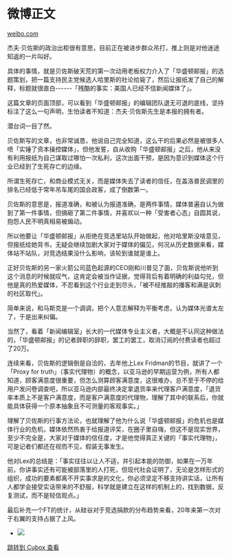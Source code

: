 微博正文
====

[weibo.com](https://weibo.com/1560906700/5094929793552208)

杰夫·贝佐斯的政治出柜很有意思，目前正在被进步群众吊打，推上则是对他迷途知返的一片叫好。

具体的事情，就是贝佐斯破天荒的第一次动用老板权力介入了「华盛顿邮报」的选题策划，把一篇支持民主党候选人哈里斯的社论给毙了，然后让报纸发了自己的解释，标题就很直白------「残酷的事实：美国人已经不信新闻媒体了」。

这篇文章的页面顶部，可以看到「华盛顿邮报」的编辑团队退无可退的底线，坚持标注了这么一句声明，生怕读者不知道：杰夫·贝佐斯先生是本报的拥有者。

潜台词一目了然。

贝佐斯写的文章，也非常诚恳，他说自己完全知道，这么干的后果必然是被很多人喷「实锤了资本操控媒体」，但他发誓，自从收购「华盛顿邮报」之后，他从来没有利用报纸为自己谋取过哪怕一次私利，这次出面干预，是因为意识到媒体这个行业已经到了生死存亡的边缘。

所谓生死存亡，和商业模式无关，而是媒体失去了读者的信任，在盖洛普民调里的排名已经低于常年吊车尾的国会政客，成了倒数第一。

贝佐斯的意思是，报道准确，和被认为报道准确，是两件事情，媒体普遍自认为做到了第一件事情，但搞砸了第二件事情，并喜欢以一种「受害者心态」自圆其说，抱怨人民不明真相易被煽动。

所以他要让「华盛顿邮报」从拒绝在竞选里站队开始做起，他对哈里斯没啥意见，但报纸给她背书，无疑会继续加剧大家对于媒体的偏见，何况从历史数据来看，媒体站不站队，对竞选结果没什么影响，该轮到谁就是谁上。

正好贝佐斯的另一家火箭公司蓝色起源的CEO刚和川普见了面，贝佐斯说他听到这个消息的时候就叹气，这肯定会被当作证据，觉得背后有着明确的利益勾兑，但他是真的热爱媒体，不忍看到这个行业走到尽头，「被不经推敲的播客和满是讽刺的社区取代」。

简单来说，和马斯克是一个调调，把个人意志解释为平衡考虑，认为媒体光谱太左了，于是出来纠偏。

当然了，看着「新闻编辑室」长大的一代媒体专业主义者，大概是不认同这种做法的，「华盛顿邮报」的记者辞职的辞职，罢工的罢工，取消订阅的付费读者也超过了20万。

连续来看，贝佐斯的逻辑倒是自洽的，去年他上Lex Fridman的节目，就讲了一个「Proxy for truth」（事实代理物）的概念，以亚马逊的早期运营为例，所有人都知道，顾客满意度很重要，但怎么测算顾客满意度，这很难办，总不至于不停的给用户发问卷调查吧，所以亚马逊内部最终决定拿退货率来代理客户满意度，「退货率本质上不是客户满意度，而是客户满意度的代理物，理解了其中的联系后，你就能具体获得一个原本抽象且不可测量的客观事实。」

理解了贝佐斯的行事方法论，也就理解了他为什么说「华盛顿邮报」的危机也是媒体行业的危机，媒体依然热衷于给报道评奖，在圈子里自嗨，但这不是现实世界，至少不完全是，大家对于媒体的信任度，才是他觉得真正关键的「事实代理物」，可是记者们都还在视而不见，假装无事发生。

他对Lex的总结是：「事实往往以让人不适，并引起本能的防御，如果在一万年前，你讲事实还有可能被部落里的人打死，但现代社会证明了，无论是怎样形式的组织，成功的要素都离不开实事求是的文化，你必须坚定不移支持讲实话，让所有人都学会接受实话带来的不舒服，科学就是建立在这样的机制上的，找到数据，反复测试，而不是轻信观点。」

最后补充一个FT的统计，从硅谷对于竞选捐款的分布趋势来看，20年来第一次对于右翼的支持占据了上风。

* ![](https://cubox.pro/c/filters:no_upscale()?imageUrl=https%3A%2F%2Fwx4.sinaimg.cn%2Forj360%2F5d098bccly1hv3lnxd0bqj20tl0kjajk.jpg)

[跳转到 Cubox 查看](https://cubox.pro/my/card?id=7251112677534075374)
